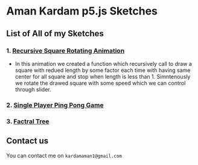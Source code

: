 # Aman Kardam p5.js Sketches 
## List of All of my Sketches
### 1. [Recursive Square Rotating Animation](https://amankardam.github.io/P5-Javascript-Sketches/Reus_sq/src/)
- In this animation we created a function which recursively call to draw a square with redued length by some factor each time with having same center for all square and stop when length is less than 1. Simntenously we rotate the drawed square with some speed which we can control through slider.
    
### 2. [Single Player Ping Pong Game](https://amankardam.github.io/P5-Javascript-Sketches/pin_pong/)
### 3. [Factral Tree](https://amankardam.github.io/P5-Javascript-Sketches/f/)













## Contact us
You can contact me on `kardamaman1@gmail.com`
